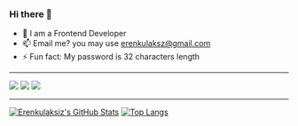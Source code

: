 ### Hi there 👋

- 🔭 I am a Frontend Developer
- 📫 Email me? you may use erenkulaksz@gmail.com
- ⚡ Fun fact: My password is 32 characters length

---

![](https://komarev.com/ghpvc/?username=erenkulaksiz&color=ff0000&labelColor=ff0000)
![](https://img.shields.io/badge/%20Projects-5-brightgreen?labelColor=7D898B)
![](https://www.codewars.com/users/erenkulaksz/badges/small)

---

[![Erenkulaksiz's GitHub Stats](https://github-readme-stats.vercel.app/api?username=erenkulaksiz&layout=compact&count_private=true&show_icons=true&title_color=fff&icon_color=79ff97&text_color=9f9f9f&bg_color=151515)]()
[![Top Langs](https://github-readme-stats.vercel.app/api/top-langs/?username=erenkulaksiz&layout=compact&title_color=fff&icon_color=79ff97&text_color=9f9f9f&bg_color=151515)]()

